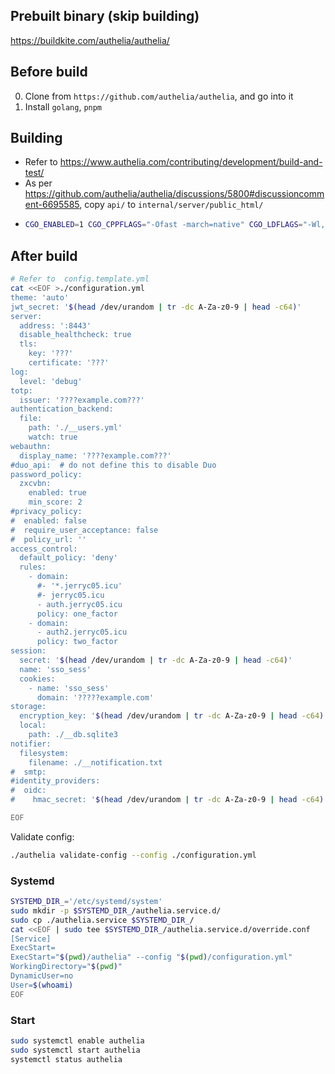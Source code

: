 ## Prebuilt binary (skip building)
https://buildkite.com/authelia/authelia/

## Before build
0.  Clone from `https://github.com/authelia/authelia`, and go into it
0.  Install `golang`, `pnpm`

## Building
-   Refer to https://www.authelia.com/contributing/development/build-and-test/
-   As per https://github.com/authelia/authelia/discussions/5800#discussioncomment-6695585, copy `api/` to `internal/server/public_html/`
-   ```sh
    CGO_ENABLED=1 CGO_CPPFLAGS="-Ofast -march=native" CGO_LDFLAGS="-Wl,-z,relro,-z,now" go build -ldflags "-linkmode=external -s -w" -trimpath -buildmode=pie -o authelia ./cmd/authelia
    ```

## After build

```sh
# Refer to  config.template.yml
cat <<EOF >./configuration.yml
theme: 'auto'
jwt_secret: '$(head /dev/urandom | tr -dc A-Za-z0-9 | head -c64)'
server:
  address: ':8443'
  disable_healthcheck: true
  tls:
    key: '???'
    certificate: '???'
log:
  level: 'debug'
totp:
  issuer: '????example.com???'
authentication_backend:
  file:
    path: './__users.yml'
    watch: true
webauthn:
  display_name: '????example.com???'
#duo_api:  # do not define this to disable Duo
password_policy:
  zxcvbn:
    enabled: true
    min_score: 2 
#privacy_policy:
#  enabled: false
#  require_user_acceptance: false
#  policy_url: ''
access_control:
  default_policy: 'deny'
  rules:
    - domain:
      #- '*.jerryc05.icu'
      #- jerryc05.icu
      - auth.jerryc05.icu
      policy: one_factor
    - domain:
      - auth2.jerryc05.icu
      policy: two_factor 
session:
  secret: '$(head /dev/urandom | tr -dc A-Za-z0-9 | head -c64)'
  name: 'sso_sess'
  cookies:
    - name: 'sso_sess'
      domain: '?????example.com'
storage:
  encryption_key: '$(head /dev/urandom | tr -dc A-Za-z0-9 | head -c64)'
  local:
    path: ./__db.sqlite3
notifier:
  filesystem:
    filename: ./__notification.txt
#  smtp:
#identity_providers:
#  oidc:
#    hmac_secret: '$(head /dev/urandom | tr -dc A-Za-z0-9 | head -c64)'

EOF
```
Validate config:
```sh
./authelia validate-config --config ./configuration.yml
```

### Systemd
```sh
SYSTEMD_DIR_='/etc/systemd/system'
sudo mkdir -p $SYSTEMD_DIR_/authelia.service.d/
sudo cp ./authelia.service $SYSTEMD_DIR_/
cat <<EOF | sudo tee $SYSTEMD_DIR_/authelia.service.d/override.conf
[Service]
ExecStart=
ExecStart="$(pwd)/authelia" --config "$(pwd)/configuration.yml"
WorkingDirectory="$(pwd)"
DynamicUser=no
User=$(whoami)
EOF
```

### Start
```sh
sudo systemctl enable authelia 
sudo systemctl start authelia
systemctl status authelia
```